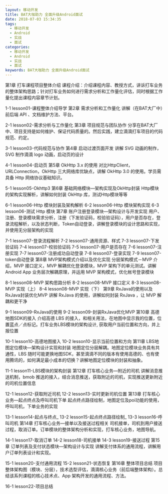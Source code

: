 ```yaml
---
layout: 移动开发
title: BAT大咖助力 全面升级Android面试
date: 2018-07-03 15:34:35
tags:
  - 移动开发
  - Android
  - 实战
  - 面试
categories:
  - 移动开发
  - Android
  - 实战
  - 面试
keywords: BAT大咖助力 全面升级Android面试
---
```

第1章 打车课程项目整体介绍
课程介绍：介绍课程内容、教授方式，讲诉打车业务的整体架构思路；针对打车业务如何进行需求分析和工作量化评估，同时根据工作量化提出课程内容章节计划。

1-1 lesson01-课程整体介绍导学
第2章 需求分析和工作量化
讲解（在BAT大厂中）前后端 API 、文档维护方法、平台。
<!-- more -->
2-1 lesson02-需求分析与工作量化
第3章 项目规范与团队协作
分享在BAT大厂中、项目支持是如何维护、保证代码质量的。然后实践，建立滴滴打车项目的代码规范、约定。

3-1 lesson03-代码规范与协作
第4章 启动过渡页面开发
讲解 SVG 动画的制作，SVG 制作滴滴 logo 动画，启动页的设计

4-1 lesson04-启动页
第5章 OkHttp 3.x 的使用
对比HttpClient，URLConnection，OkHttp 三大网络库优缺点，讲解 OkHttp 3.0 的使用。学员需具备 Http 网络协议基础知识。

5-1 lesson05-Okhttp3
第6章 基础网络模块—架构实现及OkHttp封装
Http模块的架构实现解析，讲解如何封装 OkHttp 库，测试Http模块等等

6-1 lesson06-Http 模块封装及架构解析
6-2 lesson06-Http 模块架构实现
6-3 lesson06-测试 Http 模块
第7章 账户注册登录模块—架构设计与开发实现
用户、注册、登录模块需求分析，注册（下发验证码，校验验证码），用户是否存在，登录流程解析，以及状态判断，Token自动登录，讲解登录模块的设计思路和实现，并使用无分层架构的实现

7-1 lesson07-登录流程解析
7-2 lesson07-通用资源、样式
7-3 lesson07-下发验证码
7-4 lesson07-校验验证码
7-5 lesson07-用户是否存在
7-6 lesson07-注册实现
7-7 lesson07-注册成功自动登录
7-8 lesson07-登录实现
7-9 lesson07-token自动登录
第8章 MVP架构模式介绍以及优化实现
分层架构模式－MVP 介绍，MVP 接口定义，MVP 解耦优化登录模块，MVP 架构下的单元测试。讲解 Android App 业务层次解耦原理，并运用 MVP 架构模式，优化帐号登录模块

8-1 lesson08-MVP 架构思路分析
8-2 lesson08-MVP 接口定义
8-3 lesson08-MVP 实现（上）
8-4 lesson08-MVP 实现（下）
第9章 RxJava的使用以及RxJava封装优化MVP
讲解 RxJava 的使用，讲解如何封装 RxJava ，让 MVP 解耦和更干净

9-1 lesson09-RxJava的使用
9-2 lesson09-封装RxJava优化MVP
第10章 高德地图SDK的接入
介绍高德 LBS 的接入，和相关用法，在地图中显示我的位置，位置蓝点／点标记。打车业务LBS模块的架构设计, 获取用户当前位置和方向，并上报位置

10-1 lesson10-高德地图接入
10-2 lesson10-显示当前位置和方向
第11章 LBS地图定位模块—架构设计实现和封装
地图定位分层解耦。地图定位模块业务具有共通性，LBS 随时可能更换地图SDK，甚至滴滴不同的版本有使用高德的、也有使用腾讯的，如何满足最小成本的切换？讲解地图定位模块的封装和抽象。

11-1 lesson11-LBS模块的架构封装
第12章 打车核心业务—附近的司机
讲解消息推送机制，bmob 推送的接入，结合消息推送，获取附近的司机，实现推送更新附近的司机位置信息

12-1 lesson12-获取附近司机
12-2 lesson13-实时更新司机位置
第13章 打车核心业务—起点终点及呼叫司机下单
起点终点路径绘制，地图定位及poi功能的使用，呼叫司机，下单业务的实现

13-1 lesson14-起点与终点_
13-2 lesson15-起点终点路径绘制_
13-3 lesson16-呼叫司机
第14章 打车核心业务—接单以及接送过程相关
司机接单，司机到用户接送过程，取消订单。订单模块的整体架构分析和实现，打车核心业务，地图导航。

14-1 lesson17-取消订单
14-2 lesson18-司机接单
14-3 lesson19-接送过程
第15章 订单列表及支付状态模块—架构设计与实现
讲解支付体系的通用流程，讲解用户订单列表设计和实现。

15-1 lesson20-支付通用流程
15-2 lesson21-状态恢复
第16章 整体项目总结
项目整体架构图（模块、分层），技术选型评估，滴滴核心业务（前后端整体架构）。总结该系列课程的核心技术点、App 架构开发的通用流程、方法。

16-1 lesson22-项目总结

<div id="jspay" sid="eZfqZNI0856" style="display:none">eZfqZNI0856</div>
<script type="text/javascript" src="https://www.fageka.com/j.js"></script>
<script type="text/javascript" src="https://www.fageka.com/f.js" charset="utf-8"></script>
